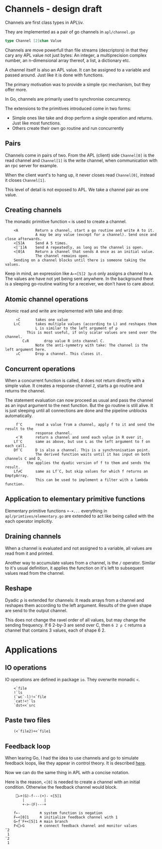 # Channels - design draft

Channels are first class types in APL\iv.

They are implemented as a pair of go channels in `apl/channel.go`
```go
type Channel [2]chan Value
```

Channels are move powerfull than file streams (descriptors) in that they cary any APL value not just bytes:
An integer, a multiprecision complex number, an n-dimensional array thereof, a list, a dictionary etc.

A channel itself is also an APL value.
It can be assigned to a variable and passed around.
Just like it is done with functions.

The primary motivation was to provide a simple rpc mechanism, but they offer more.

In Go, channels are primarily used to synchronise concurrency.

The extensions to the primitives introduced come in two forms:
- Simple ones like take and drop perform a single operation and returns. Just like most functions.
- Others create their own go routine and run concurrently

## Pairs
Channels come in pairs of two.
From the APL (client) side `Channel[0]` is the read channel and `Channel[1]` is the write channel,
when communication with an rpc server for example.

When the client want's to hang up, it never closes read `Channel[0]`, instead it closes `Channel[1]`.

This level of detail is not exposed to APL.
We take a channel pair as one value.

## Creating channels
The monadic primitive function `<` is used to create a channel.

```
	<A        Return a channel, start a go routine and write A to it.
	          A may be any value (except for a channel). Send once and close afterwards.
	<[5]A     Send A 5 times.
	<[¯1]A    Send A repeatedly, as long as the channel is open.
	<[0]A     Return a channel that sends A once as an initial value.
	          The channel remains open.
	Sending on a channel blocks until there is someone taking the values.
```
Keep in mind, an expression like `A←<[5]2 3⍴⍳6` only assigns a channel to `A`.
The values are have not yet being sent anywhere.
In the background there is a sleeping go-routine waiting for a receiver, we don't have to care about.

## Atomic channel operations
Atomic read and write are implemented with take and drop:
```
	 ↑C       takes one value
	L↑C       takes multiple values (according to L) and reshapes them
	          L is similar to the left argument of ⍴
		  This is most useful, if only scalar values are send over the channel.
        C↓R       drop value R into channel C.
	          Note the anti-symmetry with take: The channel is the left argument here.
	 ↓C       Drop a channel. This closes it.
```

## Concurrent operations

When a concurrent function is called, it does not return directly with a simple value.
It creates a response channel `Z`, starts a go routine and returns the channel.

The statement evaluation can now proceed as usual and pass the channel as an input argument
to the next function. 
But the go routine is still alive.
It is just sleeping until all connections are done and the pipeline unblocks automatically.
```
	 f¨C      read a value from a channel, apply f to it and send the result to the
	          response channel.
	 <¨R      return a channel and send each value in R over it.
	Lf¨C      same as above, but use L as the left argument to f on each call.
	Df¨C      D is also a channel. This is a synchronisation point.
	          The derived function waits until it has input on both channels C and D,
		  the applies the dyadic version of f to them and sends the result.
	Lf⌿C      same as Lf¨C, but skip values for which f returns an EmptyArray.
	          This can be used to implement a filter with a lambda function.
```

## Application to elementary primitive functions

Elementary primitive functions `+-×...` everything in `apl/primtives/elementary.go` are extended to act like being called with the each operator implicitly.

## Draining channels

When a channel is evaluated and not assigned to a variable, all values are read from it and printed.

Another way to accumulate values from a channel, is the `/` operator.
Similar to it's usual definition, it applies the function on it's left to subsequent values read from the channel.

## Reshape
Dyadic ⍴ is extended for channels: It reads arrays from a channel and reshapes them according to the left argument.
Results of the given shape are send to the output channel.

This does not change the ravel order of all values, but may change the sending frequency.
If 6 2-by-3 are send over C, then `6 2 ⍴ C` returns a channel that contains 3 values, each of shape 6 2.

# Applications

## IO operations
IO operations are defined in package `io`. They overwrite monadic `<`.
```
	<`file
	!`ls
	(`wc`-l)!<`file
	`cat!<!`ls
	`dst<<`src
```

## Paste two files
```
	(<`file2)+<`file1
```

## Feedback loop
When learing Go, I had the idea to use channels and go to simulate feedback loops, like they appear in control theory.
It is described [here](https://github.com/ktye/loops).

Now we can do the same thing in APL with a concise notation.

Here is the reason, `<[0]` is needed to create a channel with an initial condition.
Otherwise the feedback channel would block.
```
     ⎕←+(G)-f---(+)- <[5]1
        |         |
        +->-(F)---+
	
	f←-         ⍝ system function is negation
	F←<[0]1     ⍝ initialize feedback channel with 1
	G←f¨F+<[5]1 ⍝ main branch
	F<⎕←G       ⍝ connect feedback channel and monitor values
¯2
 1
¯2
 1
```
